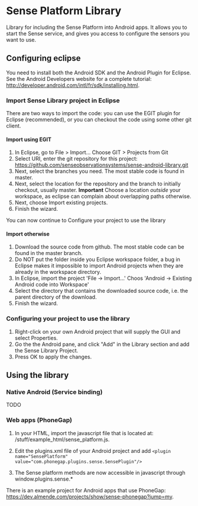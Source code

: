 # Sense Platform Library


Library for including the Sense Platform into Android apps. It allows you to start the Sense service, and gives you access to configure the sensors you want to use.

## Configuring eclipse
You need to install both the Android SDK and the Android Plugin for Eclipse. See the Android Developers website for a complete tutorial: http://developer.android.com/intl/fr/sdk/installing.html.

### Import Sense Library project in Eclipse

There are two ways to import the code: you can use the EGIT plugin for Eclipse (recommended), or you can checkout the code using some other git client.

#### Import using EGIT

1.    In Eclipse, go to File > Import... Choose GIT > Projects from Git
2.    Select URI, enter the git repository for this project: https://github.com/senseobservationsystems/sense-android-library.git
3.    Next, select the branches you need. The most stable code is found in master.
4.    Next, select the location for the repository and the branch to initially checkout, usually master. **Important** Choose a location *outside* your workspace, as eclipse can complain about overlapping paths otherwise.
5.    Next, choose Import existing projects.
6.    Finish the wizard.

You can now continue to Configure your project to use the library

#### Import otherwise

1.    Download the source code from github. The most stable code can be found in the master branch.
2.    Do NOT put the folder inside you Eclipse workspace folder, a bug in Eclipse makes it impossible to import Android projects when they are already in the workspace directory.
3.    In Eclipse, import the project 'File -> Import...' Choos 'Android -> Existing Android code into Workspace' 
4.    Select the directory that contains the downloaded source code, i.e. the parent directory of the download.
6.    Finish the wizard.


### Configuring your project to use the library

1.    Right-click on your own Android project that will supply the GUI and select Properties.
2.    Go the the Android pane, and click "Add" in the Library section and add the Sense Library Project.
3.    Press OK to apply the changes.

## Using the library

### Native Android (Service binding)

TODO

### Web apps (PhoneGap)

1.    In your HTML, import the javascript file that is located at: /stuff/example_html/sense_platform.js.
2.    Edit the plugins.xml file of your Android project and add
      `<plugin name="SensePlatform" value="com.phonegap.plugins.sense.SensePlugin"/>`

3.    The Sense platform methods are now accessible in javascript through window.plugins.sense.*

There is an example project for Android apps that use PhoneGap: https://dev.almende.com/projects/show/sense-phonegap?jump=my.
